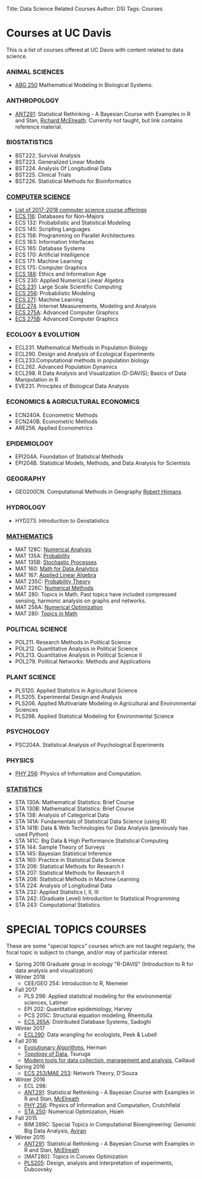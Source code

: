 Title: Data Science Related Courses
Author: DSI
Tags: Courses

# Courses at UC Davis

This is a list of courses offered at UC Davis with content related to data science.

### ANIMAL SCIENCES

* [ABG 250](http://egsa.ucdavis.edu/wp-content/uploads/ABG_250_Modeling-Course-Information.pdf) Mathematical Modeling in Biological Systems.

### ANTHROPOLOGY

* [ANT291](http://xcelab.net/rm/?page_id=596):  Statistical Rethinking - A Bayesian Course with Examples in R and Stan, [Richard McElreath](http://xcelab.net/rm/). Currently not taught, but link contains reference material. 

### BIOSTATISTICS

* BST222. Survival Analysis
* BST223. Generalized Linear Models
* BST224. Analysis Of Longitudinal Data
* BST225. Clinical Trials
* BST226. Statistical Methods for Bioinformatics

### [COMPUTER SCIENCE](http://www.cs.ucdavis.edu/courses/descriptions/)

* [List of 2017-2018 computer science course offerings](http://www.cs.ucdavis.edu/wp-content/uploads/2014/09/2017-2018-Tentative-Schedule-7.pdf)
* [ECS 116](http://www.cs.ucdavis.edu/blog/ecs-116-databases-non-majors/):  Databases for Non-Majors
* ECS 132:  Probabilistic and Statistical Modeling
* ECS 145:  Scripting Languages
* ECS 158:  Programming on Parallel Architectures
* ECS 163:  Information Interfaces
* ECS 165:  Database Systems
* ECS 170:  Artificial Intelligence
* ECS 171:  Machine Learning
* ECS 175:  Computer Graphics
* [ECS 188](http://www.cs.ucdavis.edu/blog/ecs-188-ethics-age-technology/):  Ethics and Information Age
* ECS 230:  Applied Numerical Linear Algebra
* [ECS 231](http://www.cs.ucdavis.edu/blog/ecs-231-large-scale-scientific-computation/):  Large Scale Scientific Computing
* [ECS 256](http://heather.cs.ucdavis.edu/~matloff/256/AnnounceW16.html):  Probabilistic Modeling
* [ECS 271](http://www.cs.ucdavis.edu/blog/ecs-271-machine-learning-discovery/):  Machine Learning
* [EEC 274](http://www.ece.ucdavis.edu/blog/eec274/).  Internet Measurements, Modeling and Analysis
* [ECS 275A](http://www.cs.ucdavis.edu/blog/ecs-275a-advanced-computer-graphics/): Advanced Computer Graphics
* [ECS 275B](http://www.cs.ucdavis.edu/blog/ecs-275b-advanced-computer-graphics/): Advanced Computer Graphics

### ECOLOGY & EVOLUTION

* ECL231. Mathematical Methods in Population Biology
* ECL290. Design and Analysis of Ecological Experiments
* ECL233.Computational methods in population biology
* ECL262. Advanced Population Dynamics
* ECL298. R Data Analysis and Visualization (D-DAVIS); Basics of Data Manipulation in R
* EVE231. Principles of Biological Data Analysis

### ECONOMICS & AGRICULTURAL ECONOMICS

* ECN240A. Econometric Methods
* ECN240B. Econometric Methods
* ARE256. Applied Econometrics

### EPIDEMIOLOGY

* EPI204A. Foundation of Statistical Methods
* EPI204B. Statistical Models, Methods, and Data Analysis for Scientists

### GEOGRAPHY

* GEO200CN. Computational Methods in Geography [Robert Hijmans](http://desp.ucdavis.edu/people/robert-j-hijmans)

### HYDROLOGY

* HYD273. Introduction to Geostatistics

### [MATHEMATICS](http://catalog.ucdavis.edu/programs/MAT/MATcourses.html#pgfId-3873523)

* MAT 128C: [Numerical Analysis](https://www.math.ucdavis.edu/courses/syllabus_detail?cm_id=78)
*  MAT 135A: [Probability](https://www.math.ucdavis.edu/courses/syllabus_detail?cm_id=80)
* MAT 135B:  [Stochastic Processes](https://www.math.ucdavis.edu/courses/syllabus_detail?cm_id=81)
* MAT 160:     [Math for Data Analytics](https://www.math.ucdavis.edu/courses/syllabus_detail?cm_id=157) 
* MAT 167:     [Applied Linear Algebra](https://www.math.ucdavis.edu/courses/syllabus_detail?cm_id=114)
* MAT 235C:  [Probability Theory](https://www.math.ucdavis.edu/courses/syllabus_detail?cm_id=50)
* MAT 226C:  [Numerical Methods](https://www.math.ucdavis.edu/courses/syllabus_detail?cm_id=144)
* MAT 280:     Topics in Math. Past topics have included compressed sensing, harmonic analysis on graphs and networks.
* MAT 258A:   [Numerical Optimization](https://www.math.ucdavis.edu/courses/syllabus_detail?cm_id=28)
* MAT 280:     [Topics in Math](https://www.math.ucdavis.edu/courses/course_detail?term=201803&select_reg_id=12369)

### POLITICAL SCIENCE

* POL211. Research Methods in Political Science
* POL212. Quantitative Analysis in Political Science
* POL213. Quantitative Analysis in Political Science II
* POL279. Political Networks: Methods and Applications

### PLANT SCIENCE

* PLS120. Applied Statistics in Agricultural Science
* PLS205. Experimental Design and Analysis
* PLS206. Applied Multivariate Modeling in Agricultural and Environmental Sciences
* PLS298. Applied Statistical Modeling for Environmental Science 

### PSYCHOLOGY

* PSC204A. Statistical Analysis of Psychological Experiments

### PHYSICS

* [PHY 256](http://csc.ucdavis.edu/~chaos/courses/ncaso/):  Physics of Information and Computation.

### [STATISTICS](http://www-stat.ucdavis.edu/courses/index.html)

* STA 130A: Mathematical Statistics: Brief Course
* STA 130B: Mathematical Statistics: Brief Course
* STA 138:  Analysis of Categorical Data
* STA 141A: Fundamentals of Statistical Data Science (using R)
* STA 141B: Data & Web Technologies for Data Analysis (previously has used Python)
* STA 141C: Big Data & High Performance Statistical Computing
* STA 144: Sample Theory of Surveys
* STA 145: Bayesian Statistical Inference
* STA 160: Practice in Statistical Data Science
* STA 206:  Statistical Methods for Research I
* STA 207:  Statistical Methods for Research II  
* STA 208:  Statistical Methods in Machine Learning
* STA 224:  Analysis of Longitudinal Data
* STA 232:  Applied Statistics I, II, III
* STA 242:  (Graduate Level) Introduction to Statistical Programming
* STA 243:  Computational Statistics

# SPECIAL TOPICS COURSES

These are some "special topics" courses which are not taught regularly, the focal topic is subject to change, and/or may of particular interest.

* Spring 2018
	 Graduate group in ecology "R-DAVIS" (Introduction to R for data analysis and visualization)
* Winter 2018
	 * CEE/GEO 254: Introduction to R, Niemeier 
* Fall 2017
	 *  PLS 298: Applied statistical modeling for the environmental sciences, Latimer
	 * EPI 202: Quantitative epidemiology, Harvey
	 * PCS 205C: Structural equation modeling, Rhemtulla
	 * [ECS 265A](https://faculty.engineering.ucdavis.edu/sadoghi/teaching/): Distributed Database Systems, Sadoghi 
* Winter 2017
	 * [ECL290](http://environmentalpolicy.ucdavis.edu/files/cepb/Social%20Ecological%20Systems%20Syllabus%20Winter%202014_0.pdf): Data wrangling for ecologists, Peek & Lubell  
 * Fall 2016
	 * [Evolutionary Algorithms](Courses/Fall2016/eci289I-announcement.pdf), Herman
	 * [Topology of Data](Courses/Fall2016/DataTopology.txt), Tsuruga
	 * [Modern tools for data collection, management and analysis](Courses/Fall2016/dataCollectionAndManagement.pdf), Caillaud
 * Spring 2016
	 * [ECS 253/MAE 253](http://mae.engr.ucdavis.edu/dsouza/ecs253): Network Theory, D'Souza
* Winter 2016
	 * ECL 298: 
	 * [ANT291](http://xcelab.net/rm/?page_id=596): Statistical Rethinking - A Bayesian Course with Examples in R and Stan, [McElreath](http://xcelab.net/rm/) 
	 * [PHY 256](http://csc.ucdavis.edu/~chaos/courses/ncaso/): Physics of Information and Computation, Crutchfield
	 * [STA 250](http://www.stat.ucdavis.edu/~chohsieh/teaching/STA250_Winter2016/main.html):  Numerical Optimization, Hsieh
 * Fall 2015
	 * BIM 289C: Special Topics in  Computational Bioengineering: Genomic Big Data Analysis, [Aviran](http://bme.ucdavis.edu/aviranlab/)
* Winter 2015
	 * [ANT291](http://xcelab.net/rm/?page_id=596): Statistical Rethinking - A Bayesian Course with Examples in R and Stan, [McElreath](http://xcelab.net/rm/) 
	 * [MAT280]: Topics in Convex Optimization 
	 * [PLS205](http://www.plantsciences.ucdavis.edu/agr205/): Design, analysis and interpretation of experiments, Dubcovsky